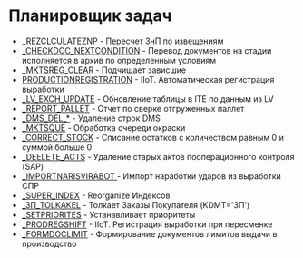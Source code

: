 # Планировщик задач

* [\_REZCLCULATEZNP](\_rezclculateznp.md) - Пересчет ЗнП по извещениям
* [\_CHECKDOC\_NEXTCONDITION](\_checkdoc\_nextcondition.md) - Перевод документов на стадии исполняется в архив по определенным условиям
* [\_MKTSREG\_CLEAR](\_mktsreg\_clear.md) - Подчищает зависшие
* [PRODUCTIONREGISTRATION](productionregistration.md) - IIoT. Автоматическая регистрация выработки
* [\_LV\_EXCH\_UPDATE](\_lv\_exch\_update.md) - Обновление таблицы в ITE по данным из LV
* [\_REPORT\_PALLET](\_report\_pallet.md) - Отчет по сверке отгруженных паллет
* [\_DMS\_DEL\_\*](\_dms\_del\_.md) - Удаление строк DMS
* [\_MKTSQUE](\_mktsque.md) - Обработка очереди окраски
* [\_CORRECT\_STOCK](\_correct\_stock.md) - Списание остатков с количеством равным 0 и суммой больше 0
* [\_DEELETE\_ACTS](\_deelete\_acts.md) - Удаление старых актов пооперационного контроля (SAP)
* [\_IMPORTNARISVIRABOT ](\_importnarisvirabot.md)- Импорт наработки ударов из выработки СПР
* [\_SUPER\_INDEX](\_super\_index.md) - Reorganize Индексов
* [\_ЗП\_TOLKAKEL](\_zp\_tolkakel.md) - Толкает Заказы Покупателя (KDMT='ЗП')
* [\_SETPRIORITES](\_setpriorites.md) - Устанавливает приоритеты
* [\_PRODREGSHIFT](\_prodregshift.md) - IIoT. Регистрация выработки при пересменке
* [\_FORMDOCLIMIT](\_formdoclimit.md) - Формирование документов лимитов выдачи в производство
